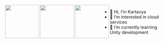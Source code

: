 <div>
<img src="https://user-images.githubusercontent.com/18375200/122287330-725b2600-cf0e-11eb-9af8-800c8ea137bd.png" align="left" height="110px" width="110px"/>
<img src="https://user-images.githubusercontent.com/18375200/122287305-6b341800-cf0e-11eb-924f-601e511527b1.png" align="left" height="110px" width="110px"/>
<img src="https://user-images.githubusercontent.com/18375200/122287347-78e99d80-cf0e-11eb-8f8f-c5db630d962e.png" align="left" height="110px" width="110px"/>
</div>

- 👋 Hi, I’m Kartavya 
- 👀 I’m interested in cloud services
- 🌱 I’m currently learning Unity development

<!---
kartavya17/kartavya17 is a ✨ special ✨ repository because its `README.md` (this file) appears on your GitHub profile.
You can click the Preview link to take a look at your changes.
--->
